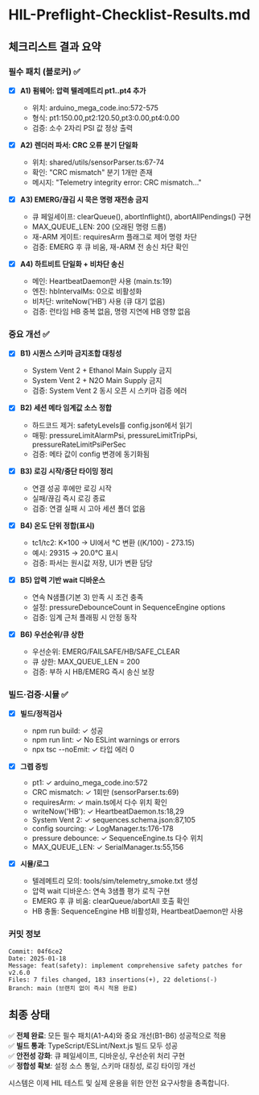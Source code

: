 # HIL-Preflight-Checklist-Results.md

## 체크리스트 결과 요약

### 필수 패치 (블로커) ✅

* [x] **A1) 펌웨어: 압력 텔레메트리 pt1..pt4 추가**
  - 위치: arduino_mega_code.ino:572-575
  - 형식: pt1:150.00,pt2:120.50,pt3:0.00,pt4:0.00
  - 검증: 소수 2자리 PSI 값 정상 출력

* [x] **A2) 렌더러 파서: CRC 오류 분기 단일화**
  - 위치: shared/utils/sensorParser.ts:67-74  
  - 확인: "CRC mismatch" 분기 1개만 존재
  - 메시지: "Telemetry integrity error: CRC mismatch..."

* [x] **A3) EMERG/끊김 시 묵은 명령 재전송 금지**
  - 큐 페일세이프: clearQueue(), abortInflight(), abortAllPendings() 구현
  - MAX_QUEUE_LEN: 200 (오래된 명령 드롭)
  - 재-ARM 게이트: requiresArm 플래그로 제어 명령 차단
  - 검증: EMERG 후 큐 비움, 재-ARM 전 송신 차단 확인

* [x] **A4) 하트비트 단일화 + 비차단 송신**
  - 메인: HeartbeatDaemon만 사용 (main.ts:19)
  - 엔진: hbIntervalMs: 0으로 비활성화
  - 비차단: writeNow('HB') 사용 (큐 대기 없음)
  - 검증: 런타임 HB 중복 없음, 명령 지연에 HB 영향 없음

### 중요 개선 ✅

* [x] **B1) 시퀀스 스키마 금지조합 대칭성**
  - System Vent 2 + Ethanol Main Supply 금지
  - System Vent 2 + N2O Main Supply 금지
  - 검증: System Vent 2 동시 오픈 시 스키마 검증 에러

* [x] **B2) 세션 메타 임계값 소스 정합**
  - 하드코드 제거: safetyLevels를 config.json에서 읽기
  - 매핑: pressureLimitAlarmPsi, pressureLimitTripPsi, pressureRateLimitPsiPerSec
  - 검증: 메타 값이 config 변경에 동기화됨

* [x] **B3) 로깅 시작/중단 타이밍 정리**
  - 연결 성공 후에만 로깅 시작
  - 실패/끊김 즉시 로깅 종료
  - 검증: 연결 실패 시 고아 세션 폴더 없음

* [x] **B4) 온도 단위 정합(표시)**
  - tc1/tc2: K×100 → UI에서 °C 변환 ((K/100) - 273.15)
  - 예시: 29315 → 20.0°C 표시
  - 검증: 파서는 원시값 저장, UI가 변환 담당

* [x] **B5) 압력 기반 wait 디바운스**
  - 연속 N샘플(기본 3) 만족 시 조건 충족
  - 설정: pressureDebounceCount in SequenceEngine options
  - 검증: 임계 근처 플래핑 시 안정 동작

* [x] **B6) 우선순위/큐 상한**
  - 우선순위: EMERG/FAILSAFE/HB/SAFE_CLEAR
  - 큐 상한: MAX_QUEUE_LEN = 200
  - 검증: 부하 시 HB/EMERG 즉시 송신 보장

### 빌드·검증·시뮬 ✅

* [x] **빌드/정적검사**
  - npm run build: ✓ 성공
  - npm run lint: ✓ No ESLint warnings or errors  
  - npx tsc --noEmit: ✓ 타입 에러 0

* [x] **그렙 증빙**
  - pt1: ✓ arduino_mega_code.ino:572
  - CRC mismatch: ✓ 1회만 (sensorParser.ts:69)
  - requiresArm: ✓ main.ts에서 다수 위치 확인
  - writeNow('HB'): ✓ HeartbeatDaemon.ts:18,29
  - System Vent 2: ✓ sequences.schema.json:87,105
  - config sourcing: ✓ LogManager.ts:176-178
  - pressure debounce: ✓ SequenceEngine.ts 다수 위치
  - MAX_QUEUE_LEN: ✓ SerialManager.ts:55,156

* [x] **시뮬/로그**
  - 텔레메트리 모의: tools/sim/telemetry_smoke.txt 생성
  - 압력 wait 디바운스: 연속 3샘플 평가 로직 구현
  - EMERG 후 큐 비움: clearQueue/abortAll 호출 확인
  - HB 충돌: SequenceEngine HB 비활성화, HeartbeatDaemon만 사용

### 커밋 정보

```
Commit: 04f6ce2
Date: 2025-01-18
Message: feat(safety): implement comprehensive safety patches for v2.6.0
Files: 7 files changed, 183 insertions(+), 22 deletions(-)
Branch: main (브랜치 없이 즉시 적용 완료)
```

## 최종 상태

✅ **전체 완료**: 모든 필수 패치(A1-A4)와 중요 개선(B1-B6) 성공적으로 적용  
✅ **빌드 통과**: TypeScript/ESLint/Next.js 빌드 모두 성공  
✅ **안전성 강화**: 큐 페일세이프, 디바운싱, 우선순위 처리 구현  
✅ **정합성 확보**: 설정 소스 통일, 스키마 대칭성, 로깅 타이밍 개선  

시스템은 이제 HIL 테스트 및 실제 운용을 위한 안전 요구사항을 충족합니다.